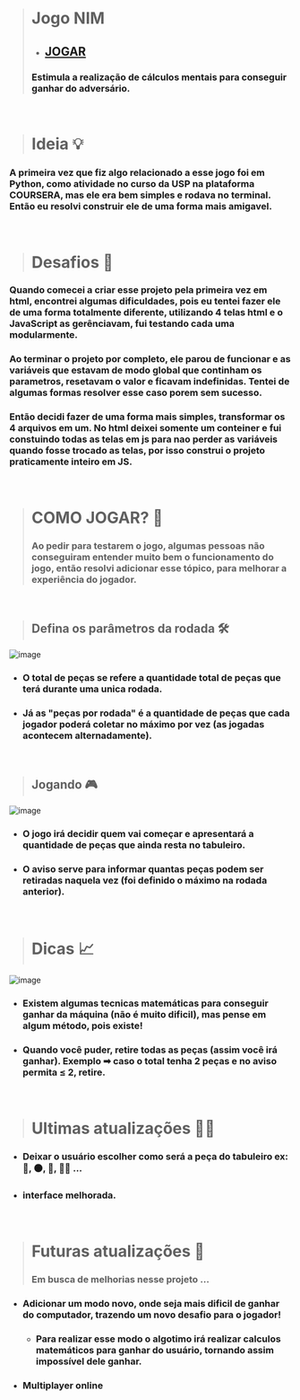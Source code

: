 > # Jogo NIM
>  - ## <a href="https://pedrofnseca.github.io/Jogo-NIM/">JOGAR<a>
> ### Estimula a realização de cálculos mentais para conseguir ganhar do adversário.

<br>

> # Ideia 💡
### A primeira vez que fiz algo relacionado a esse jogo foi em Python, como atividade no curso da USP na plataforma COURSERA, mas ele era bem simples e rodava no terminal. Então eu resolvi construir ele de uma forma mais amigavel.

<br>

> # Desafios 🦖
### Quando comecei a criar esse projeto pela primeira vez em html, encontrei algumas dificuldades, pois eu tentei fazer ele de uma forma totalmente diferente, utilizando 4 telas html e o JavaScript as gerênciavam, fui testando cada uma modularmente. 
### Ao terminar o projeto por completo, ele parou de funcionar e as variáveis que estavam de modo global que continham os parametros, resetavam o valor e ficavam indefinidas. Tentei de algumas formas resolver esse caso porem sem sucesso. 
### Então decidi fazer de uma forma mais simples, transformar os 4 arquivos em um. No html deixei somente um conteiner e fui constuindo todas as telas em js para nao perder as variáveis quando fosse trocado as telas, por isso construi o projeto praticamente inteiro em JS.

<br>

> # COMO JOGAR? 🤔
> ### Ao pedir para testarem o jogo, algumas pessoas não conseguiram entender muito bem o funcionamento do jogo, então resolvi adicionar esse tópico, para melhorar a experiência do jogador.

<br>

> ## Defina os parâmetros da rodada 🛠️

![image](https://user-images.githubusercontent.com/97262778/172015872-6a9bbe19-7d1a-441d-b734-48a2066d30a7.png)

- ### O total de peças se refere a quantidade total de peças que terá durante uma unica rodada.
- ### Já as "peças por rodada" é a quantidade de peças que cada jogador poderá coletar no máximo por vez (as jogadas acontecem alternadamente).

<br>

> ## Jogando 🎮

![image](https://user-images.githubusercontent.com/97262778/172015912-76255009-cd0f-41ca-b7f7-7f166875f4d8.png)

- ### O jogo irá decidir quem vai começar e apresentará a quantidade de peças que ainda resta no tabuleiro.
- ### O aviso serve para informar quantas peças podem ser retiradas naquela vez (foi definido o máximo na rodada anterior).

<br>

> # Dicas 📈

![image](https://user-images.githubusercontent.com/97262778/172016245-5fefa9de-e901-4596-aa42-ae6f6940d85c.png)

- ### Existem algumas tecnicas matemáticas para conseguir ganhar da máquina (não é muito dificil), mas pense em algum método, pois existe!
- ### Quando você puder, retire todas as peças (assim você irá ganhar). Exemplo ➡ caso o total tenha 2 peças e no aviso permita ≤ 2, retire.


<br>

> # Ultimas atualizações 📰🔭
 - ### Deixar o usuário escolher como será a peça do tabuleiro ex: 🔴, ⚫, 👾, 🧑‍💻 ...
 - ### interface melhorada.

<br> 
 
> # Futuras atualizações 🚀
> ### Em busca de melhorias nesse projeto ...

 - ### Adicionar um modo novo, onde seja mais dificil de ganhar do computador, trazendo um novo desafio para o jogador!
    - ### Para realizar esse modo o algotimo irá realizar calculos matemáticos para ganhar do usuário, tornando assim impossível dele ganhar.
 - ### Multiplayer online
